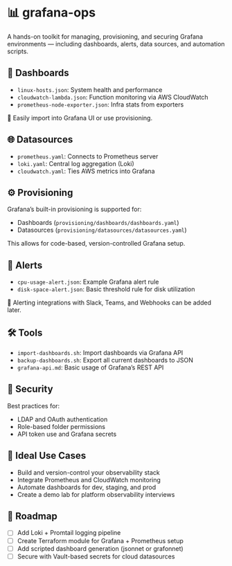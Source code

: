 # 📊 grafana-ops

A hands-on toolkit for managing, provisioning, and securing Grafana environments — including dashboards, alerts, data sources, and automation scripts.

## 🔧 Dashboards

- `linux-hosts.json`: System health and performance
- `cloudwatch-lambda.json`: Function monitoring via AWS CloudWatch
- `prometheus-node-exporter.json`: Infra stats from exporters

📂 Easily import into Grafana UI or use provisioning.

## 🌐 Datasources

- `prometheus.yaml`: Connects to Prometheus server
- `loki.yaml`: Central log aggregation (Loki)
- `cloudwatch.yaml`: Ties AWS metrics into Grafana

## ⚙️ Provisioning

Grafana’s built-in provisioning is supported for:
- Dashboards (`provisioning/dashboards/dashboards.yaml`)
- Datasources (`provisioning/datasources/datasources.yaml`)

This allows for code-based, version-controlled Grafana setup.

## 🚨 Alerts

- `cpu-usage-alert.json`: Example Grafana alert rule
- `disk-space-alert.json`: Basic threshold rule for disk utilization

🔐 Alerting integrations with Slack, Teams, and Webhooks can be added later.

## 🛠️ Tools

- `import-dashboards.sh`: Import dashboards via Grafana API
- `backup-dashboards.sh`: Export all current dashboards to JSON
- `grafana-api.md`: Basic usage of Grafana’s REST API

## 🔐 Security

Best practices for:
- LDAP and OAuth authentication
- Role-based folder permissions
- API token use and Grafana secrets

## 🧠 Ideal Use Cases

- Build and version-control your observability stack
- Integrate Prometheus and CloudWatch monitoring
- Automate dashboards for dev, staging, and prod
- Create a demo lab for platform observability interviews

## 🚀 Roadmap

- [ ] Add Loki + Promtail logging pipeline
- [ ] Create Terraform module for Grafana + Prometheus setup
- [ ] Add scripted dashboard generation (jsonnet or grafonnet)
- [ ] Secure with Vault-based secrets for cloud datasources
